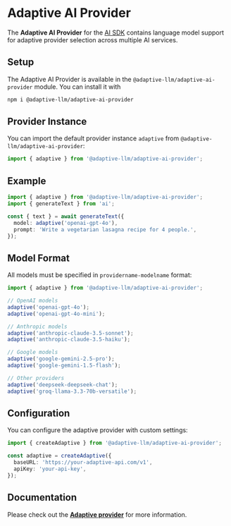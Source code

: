 # Adaptive AI Provider

The **Adaptive AI Provider** for the [AI SDK](https://ai-sdk.dev/docs) contains language model support for adaptive provider selection across multiple AI services.

## Setup

The Adaptive AI Provider is available in the `@adaptive-llm/adaptive-ai-provider` module. You can install it with

```bash
npm i @adaptive-llm/adaptive-ai-provider
```

## Provider Instance

You can import the default provider instance `adaptive` from `@adaptive-llm/adaptive-ai-provider`:

```ts
import { adaptive } from '@adaptive-llm/adaptive-ai-provider';
```

## Example

```ts
import { adaptive } from '@adaptive-llm/adaptive-ai-provider';
import { generateText } from 'ai';

const { text } = await generateText({
  model: adaptive('openai-gpt-4o'),
  prompt: 'Write a vegetarian lasagna recipe for 4 people.',
});
```

## Model Format

All models must be specified in `providername-modelname` format:

```ts
import { adaptive } from '@adaptive-llm/adaptive-ai-provider';

// OpenAI models
adaptive('openai-gpt-4o');
adaptive('openai-gpt-4o-mini');

// Anthropic models
adaptive('anthropic-claude-3.5-sonnet');
adaptive('anthropic-claude-3.5-haiku');

// Google models
adaptive('google-gemini-2.5-pro');
adaptive('google-gemini-1.5-flash');

// Other providers
adaptive('deepseek-deepseek-chat');
adaptive('groq-llama-3.3-70b-versatile');
```

## Configuration

You can configure the adaptive provider with custom settings:

```ts
import { createAdaptive } from '@adaptive-llm/adaptive-ai-provider';

const adaptive = createAdaptive({
  baseURL: 'https://your-adaptive-api.com/v1',
  apiKey: 'your-api-key',
});
```

## Documentation

Please check out the **[Adaptive provider](https://ai-sdk.dev/providers/ai-sdk-providers/adaptive)** for more information.

